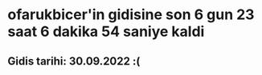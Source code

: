 # ofarukbicer'in gidisine son 6 gun 23 saat 6 dakika 54 saniye kaldi

## Gidis tarihi: 30.09.2022 :(